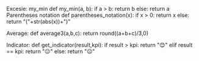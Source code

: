 Excesie:
my_min
def my_min(a, b):
    if a > b:
        return b
    else:
        return a
Parentheses notation 
def parentheses_notation(x):
    if x > 0:
        return x
    else:
        return "("+str(abs(x))+")"

Average:
def average3(a,b,c):
    return round((a+b+c)/3,0)

Indicator:
def get_indicator(result,kpi):
    if result > kpi:
        return "😊"
    elif result == kpi:
        return "😐"
    else:
        return "☹️"

